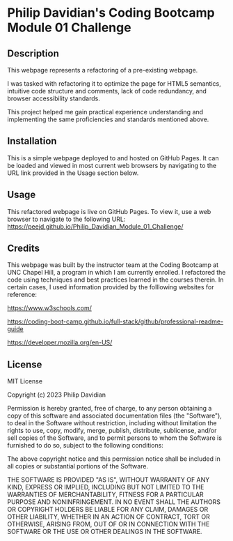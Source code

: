 # Philip Davidian's Coding Bootcamp Module 01 Challenge


## Description

This webpage represents a refactoring of a pre-existing webpage. 

I was tasked with refactoring it to optimize the page for HTML5 semantics, intuitive code structure and comments, lack of code redundancy, and browser accessibility standards.

This project helped me gain practical experience understanding and implementing the same proficiencies and standards mentioned above. 


## Installation

This is a simple webpage deployed to and hosted on GitHub Pages. It can be loaded and viewed in most current web browsers by navigating to the URL link provided in the Usage section below.


## Usage

This refactored webpage is live on GitHub Pages.
To view it, use a web browser to navigate to the following URL:
https://peejd.github.io/Philip_Davidian_Module_01_Challenge/


## Credits

This webpage was built by the instructor team at the Coding Bootcamp at UNC Chapel Hill, a program in which I am currently enrolled.
I refactored the code using techniques and best practices learned in the courses therein.
In certain cases, I used information provided by the folllowing websites for reference:

https://www.w3schools.com/

https://coding-boot-camp.github.io/full-stack/github/professional-readme-guide

https://developer.mozilla.org/en-US/


## License

MIT License

Copyright (c) 2023 Philip Davidian

Permission is hereby granted, free of charge, to any person obtaining a copy
of this software and associated documentation files (the "Software"), to deal
in the Software without restriction, including without limitation the rights
to use, copy, modify, merge, publish, distribute, sublicense, and/or sell
copies of the Software, and to permit persons to whom the Software is
furnished to do so, subject to the following conditions:

The above copyright notice and this permission notice shall be included in all
copies or substantial portions of the Software.

THE SOFTWARE IS PROVIDED "AS IS", WITHOUT WARRANTY OF ANY KIND, EXPRESS OR
IMPLIED, INCLUDING BUT NOT LIMITED TO THE WARRANTIES OF MERCHANTABILITY,
FITNESS FOR A PARTICULAR PURPOSE AND NONINFRINGEMENT. IN NO EVENT SHALL THE
AUTHORS OR COPYRIGHT HOLDERS BE LIABLE FOR ANY CLAIM, DAMAGES OR OTHER
LIABILITY, WHETHER IN AN ACTION OF CONTRACT, TORT OR OTHERWISE, ARISING FROM,
OUT OF OR IN CONNECTION WITH THE SOFTWARE OR THE USE OR OTHER DEALINGS IN THE
SOFTWARE.
